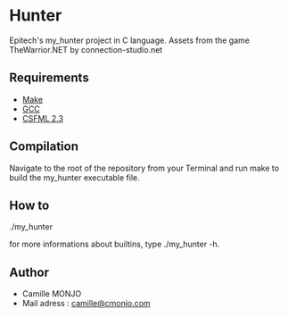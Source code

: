 # Hunter


Epitech's my_hunter project in C language. 
Assets from the game TheWarrior.NET by connection-studio.net

## Requirements

 * [Make](https://www.gnu.org/software/make//)
 * [GCC](https://gcc.gnu.org/)
 * [CSFML 2.3](https://www.sfml-dev.org/download.php)

## Compilation

Navigate to the root of the repository from your Terminal and run make to build the my_hunter executable file.

## How to

./my_hunter

for more informations about builtins, type ./my_hunter -h.

## Author

* Camille MONJO
* Mail adress : camille@cmonjo.com
